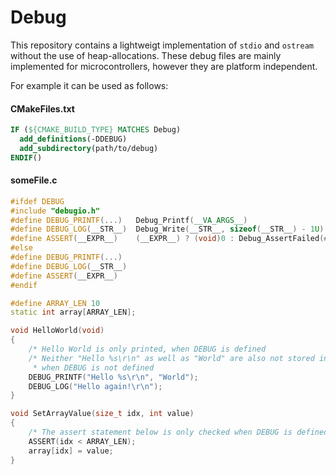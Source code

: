 # Debug

This repository contains a lightweigt implementation of `stdio` and `ostream` without the use of heap-allocations.
These debug files are mainly implemented for microcontrollers, however they are platform independent.


For example it can be used as follows:
#### CMakeFiles.txt
```cmake
IF (${CMAKE_BUILD_TYPE} MATCHES Debug)
  add_definitions(-DDEBUG)
  add_subdirectory(path/to/debug)
ENDIF()
```

#### someFile.c
```c++
#ifdef DEBUG
#include "debugio.h"
#define DEBUG_PRINTF(...)   Debug_Printf(__VA_ARGS__)
#define DEBUG_LOG(__STR__)  Debug_Write(__STR__, sizeof(__STR__) - 1U)
#define ASSERT(__EXPR__)    (__EXPR__) ? (void)0 : Debug_AssertFailed(#__EXPR__, __FILE__, __LINE__)
#else
#define DEBUG_PRINTF(...)
#define DEBUG_LOG(__STR__)
#define ASSERT(__EXPR__)
#endif

#define ARRAY_LEN 10
static int array[ARRAY_LEN];

void HelloWorld(void)
{
    /* Hello World is only printed, when DEBUG is defined                                           */
    /* Neither "Hello %s\r\n" as well as "World" are also not stored in their corresponding section *
     * when DEBUG is not defined                                                                    */
    DEBUG_PRINTF("Hello %s\r\n", "World");
    DEBUG_LOG("Hello again!\r\n");
}

void SetArrayValue(size_t idx, int value)
{
    /* The assert statement below is only checked when DEBUG is defined */
    ASSERT(idx < ARRAY_LEN);
    array[idx] = value;
}
```